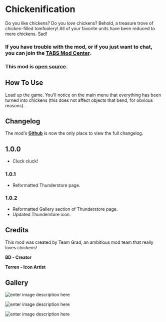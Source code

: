 # Chickenification

Do you like chickens? Do you *love* chickens? Behold, a treasure trove of chicken-filled tomfoolery! All of your favorite units have been reduced to mere chickens. Sad!

### If you have trouble with the mod, or if you just want to chat, you can join the [TABS Mod Center](https://discord.gg/zrs44qyp7S).

### This mod is [**open source**](https://github.com/donkeyrat/Chickenification).

## How To Use

Load up the game. You'll notice on the main menu that everything has been turned into chickens (this does not affect objects that bend, for obvious reasons).

## Changelog

The mod's [**Github**](https://github.com/donkeyrat/Chickenification) is now the only place to view the full changelog.

## 1.0.0

 - Cluck cluck!

### 1.0.1

 - Reformatted Thunderstore page.

### 1.0.2

 - Reformatted Gallery section of Thunderstore page.
 - Updated Thunderstore icon.

## Credits

This mod was created by Team Grad, an ambitious mod team that really loves chickens!

**BD - Creator**

**Terren - Icon Artist**

## Gallery

![enter image description here](https://cdn.discordapp.com/attachments/651812532746584085/1011446725073981571/unknown.png)

![enter image description here](https://cdn.discordapp.com/attachments/651812532746584085/1011447158068744263/unknown.png)

![enter image description here](https://cdn.discordapp.com/attachments/651812532746584085/1011446953516740608/unknown.png)